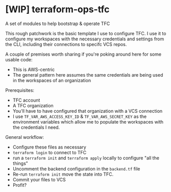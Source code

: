 # [WIP] terraform-ops-tfc
A set of modules to help bootstrap &amp; operate TFC

This rough patchwork is the basic template I use to configure TFC. I use it to configure my workspaces with the necessary credentials and settings from the CLI, including their connections to specifc VCS repos.

A couple of premises worth sharing if you're poking around here for some usable code:
- This is AWS-centric
- The general pattern here assumes the same credentials are being used in the workspaces of an organization

Prerequisites:
- TFC account
- A TFC organization
- You'll have to have configured that organization with a VCS connection
- I use `TF_VAR_AWS_ACCESS_KEY_ID` & `TF_VAR_AWS_SECRET_KEY` as the environment variables which allow me to populate the workspaces with the credentials I need.

General workflow:
- Configure these files as necessary
- `terraform login` to connect to TFC
- run a `terraform init` and `terraform apply` locally to configure "all the things"
- Uncomment the backend configuration in the `backend.tf` file
- Re-run `terraform init` move the state into TFC.
- Commit your files to VCS
- Profit?
